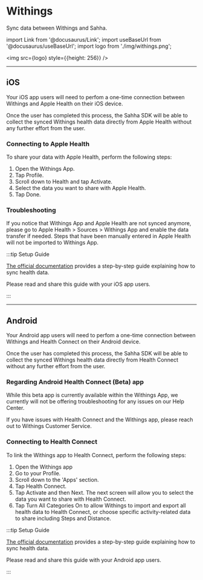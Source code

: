# Withings

Sync data between Withings and Sahha.

import Link from '@docusaurus/Link';
import useBaseUrl from '@docusaurus/useBaseUrl';
import logo from './img/withings.png';

<img src={logo} style={{height: 256}} />

---

## iOS

Your iOS app users will need to perfom a one-time connection between Withings and Apple Health on their iOS device.

Once the user has completed this process, the Sahha SDK will be able to collect the synced Withings health data directly from Apple Health without any further effort from the user.

### Connecting to Apple Health

To share your data with Apple Health, perform the following steps:

1. Open the Withings App.
2. Tap Profile.
3. Scroll down to Health and tap Activate.
4. Select the data you want to share with Apple Health.
5. Tap Done.

### Troubleshooting

If you notice that Withings App and Apple Health are not synced anymore, please go to Apple Health > Sources > Withings App and enable the data transfer if needed.
Steps that have been manually entered in Apple Health will not be imported to Withings App.

:::tip Setup Guide

[The official documentation](https://support.withings.com/hc/en-us/articles/203728916-Partner-Apps-Linking-my-Withings-account-to-Apple-Health) provides a step-by-step guide explaining how to sync health data.

Please read and share this guide with your iOS app users.

:::

---

## Android

Your Android app users will need to perfom a one-time connection between Withings and Health Connect on their Android device.

Once the user has completed this process, the Sahha SDK will be able to collect the synced Withings health data directly from Health Connect without any further effort from the user.


### Regarding Android Health Connect (Beta) app

While this beta app is currently available within the Withings App, we currently will not be offering troubleshooting for any issues on our Help Center.

If you have issues with Health Connect and the Withings app, please reach out to Withings Customer Service.

### Connecting to Health Connect

To link the Withings app to Health Connect, perform the following steps: 

1. Open the Withings app
2. Go to your Profile.
3. Scroll down to the 'Apps' section.
4. Tap Health Connect. 
5. Tap Activate and then Next. The next screen will allow you to select the data you want to share with Health Connect.
6. Tap Turn All Categories On to allow Withings to import and export all health data to Health Connect, or choose specific activity-related data to share including Steps and Distance.

:::tip Setup Guide

[The official documentation](https://support.withings.com/hc/en-us/articles/204367697) provides a step-by-step guide explaining how to sync health data.

Please read and share this guide with your Android app users.

:::